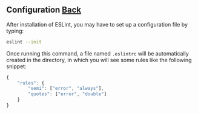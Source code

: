 ## Configuration [Back](./../eslint.md)

After installation of ESLint, you may have to set up a configuration file by typing:

```bash
eslint --init
```

Once running this command, a file named `.eslintrc` will be automatically created in the directory, in which you will see some rules like the following snippet:

```js
{
    "rules": {
        "semi": ["error", "always"],
        "quotes": ["error", "double"]
    }
}
```

